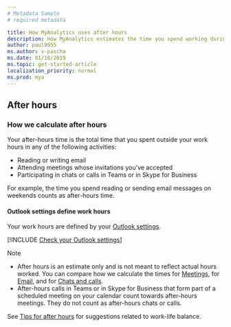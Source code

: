 ```yaml
---
# Metadata Sample
# required metadata

title: How MyAnalytics uses after hours
description: How MyAnalytics estimates the time you spend working during your official time off.
author: paul9955
ms.author: v-pascha
ms.date: 01/16/2019
ms.topic: get-started-article
localization_priority: normal 
ms.prod: mya
---
```


## After hours 

### How we calculate after hours

Your after-hours time is the total time that you spent outside your work hours in any of the following activities: 
 * Reading or writing email
 * Attending meetings whose invitations you've accepted
 * Participating in chats or calls in Teams or in Skype for Business 

For example, the time you spend reading or sending email messages on weekends counts as after-hours time.

#### Outlook settings define work hours 
Your work hours are defined by your [Outlook settings](https://outlook.office.com/owa/?path=/options/calendarappearance).

[!INCLUDE [Check your Outlook settings](../../Includes/to-check-your-outlook-settings.md)]

>[!Note] 
> * After hours is an estimate only and is not meant to reflect actual hours worked. You can compare how we calculate the times for [Meetings](MyA-DB-Meetings.md), for [Email](MyA-DB-Emails.md), and for [Chats and calls](MyA-DB-Chats-and-calls.md).
> * After-hours calls in Teams or in Skype for Business that form part of a scheduled meeting on your calendar count towards after-hours meetings. They do not count as after-hours chats or calls.

See [Tips for after hours](../../Overview/Tips.md#tips-for-after-hours) for suggestions related to work-life balance.
